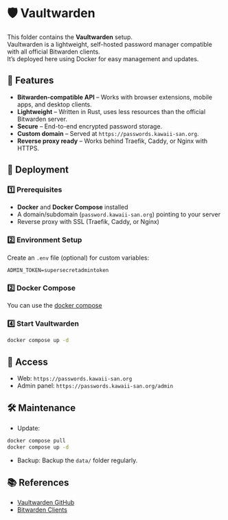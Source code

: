 # 🛡️ Vaultwarden

This folder contains the **Vaultwarden** setup.  
Vaultwarden is a lightweight, self-hosted password manager compatible with all official Bitwarden clients.  
It’s deployed here using Docker for easy management and updates.

## 📜 Features
- **Bitwarden-compatible API** – Works with browser extensions, mobile apps, and desktop clients.
- **Lightweight** – Written in Rust, uses less resources than the official Bitwarden server.
- **Secure** – End-to-end encrypted password storage.
- **Custom domain** – Served at `https://passwords.kawaii-san.org`.
- **Reverse proxy ready** – Works behind Traefik, Caddy, or Nginx with HTTPS.

## 🚀 Deployment

### 1️⃣ Prerequisites
- **Docker** and **Docker Compose** installed
- A domain/subdomain (`password.kawaii-san.org`) pointing to your server
- Reverse proxy with SSL (Traefik, Caddy, or Nginx)

### 2️⃣ Environment Setup
Create an `.env` file (optional) for custom variables:
```env
ADMIN_TOKEN=supersecretadmintoken
```
### 2️⃣ Docker Compose
You can use the [docker compose](./docker-compose.yml)

### 4️⃣ Start Vaultwarden
```bash
docker compose up -d
```

## 🔑 Access
- Web: `https://passwords.kawaii-san.org`
- Admin panel: `https://passwords.kawaii-san.org/admin`

## 🛠️ Maintenance
- Update:
```bash
docker compose pull
docker compose up -d
```
- Backup:
Backup the `data/` folder regularly.

## 📚 References
- [Vaultwarden GitHub](https://github.com/dani-garcia/vaultwarden)
- [Bitwarden Clients](https://bitwarden.com/download/)
